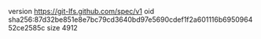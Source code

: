 version https://git-lfs.github.com/spec/v1
oid sha256:87d32be851e8e7bc79cd3640bd97e5690cdef1f2a601116b695096452ce2585c
size 4912
